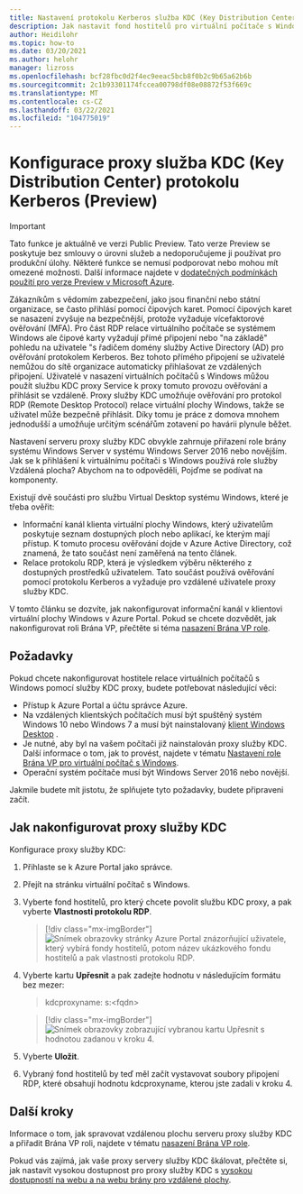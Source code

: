 ```yaml
---
title: Nastavení protokolu Kerberos služba KDC (Key Distribution Center) virtuální plocha Windows proxy serveru – Azure
description: Jak nastavit fond hostitelů pro virtuální počítače s Windows tak, aby používal proxy služba KDC (Key Distribution Center) protokolu Kerberos.
author: Heidilohr
ms.topic: how-to
ms.date: 03/20/2021
ms.author: helohr
manager: lizross
ms.openlocfilehash: bcf28fbc0d2f4ec9eeac5bcb8f0b2c9b65a62b6b
ms.sourcegitcommit: 2c1b93301174fccea00798df08e08872f53f669c
ms.translationtype: MT
ms.contentlocale: cs-CZ
ms.lasthandoff: 03/22/2021
ms.locfileid: "104775019"
---
```

# <a name="configure-a-kerberos-key-distribution-center-proxy-preview"></a>Konfigurace proxy služba KDC (Key Distribution Center) protokolu Kerberos (Preview)

> [!IMPORTANT]
> Tato funkce je aktuálně ve verzi Public Preview.
> Tato verze Preview se poskytuje bez smlouvy o úrovni služeb a nedoporučujeme ji používat pro produkční úlohy. Některé funkce se nemusí podporovat nebo mohou mít omezené možnosti.
> Další informace najdete v [dodatečných podmínkách použití pro verze Preview v Microsoft Azure](https://azure.microsoft.com/support/legal/preview-supplemental-terms/).

Zákazníkům s vědomím zabezpečení, jako jsou finanční nebo státní organizace, se často přihlásí pomocí čipových karet. Pomocí čipových karet se nasazení zvyšuje na bezpečnější, protože vyžaduje vícefaktorové ověřování (MFA). Pro část RDP relace virtuálního počítače se systémem Windows ale čipové karty vyžadují přímé připojení nebo "na základě" pohledu na uživatele "s řadičem domény služby Active Directory (AD) pro ověřování protokolem Kerberos. Bez tohoto přímého připojení se uživatelé nemůžou do sítě organizace automaticky přihlašovat ze vzdálených připojení. Uživatelé v nasazení virtuálních počítačů s Windows můžou použít službu KDC proxy Service k proxy tomuto provozu ověřování a přihlásit se vzdáleně. Proxy služby KDC umožňuje ověřování pro protokol RDP (Remote Desktop Protocol) relace virtuální plochy Windows, takže se uživatel může bezpečně přihlásit. Díky tomu je práce z domova mnohem jednodušší a umožňuje určitým scénářům zotavení po havárii plynule běžet.

Nastavení serveru proxy služby KDC obvykle zahrnuje přiřazení role brány systému Windows Server v systému Windows Server 2016 nebo novějším. Jak se k přihlášení k virtuálnímu počítači s Windows používá role služby Vzdálená plocha? Abychom na to odpověděli, Pojďme se podívat na komponenty.

Existují dvě součásti pro službu Virtual Desktop systému Windows, které je třeba ověřit:

- Informační kanál klienta virtuální plochy Windows, který uživatelům poskytuje seznam dostupných ploch nebo aplikací, ke kterým mají přístup. K tomuto procesu ověřování dojde v Azure Active Directory, což znamená, že tato součást není zaměřená na tento článek.
- Relace protokolu RDP, která je výsledkem výběru některého z dostupných prostředků uživatelem. Tato součást používá ověřování pomocí protokolu Kerberos a vyžaduje pro vzdálené uživatele proxy služby KDC.

V tomto článku se dozvíte, jak nakonfigurovat informační kanál v klientovi virtuální plochy Windows v Azure Portal. Pokud se chcete dozvědět, jak nakonfigurovat roli Brána VP, přečtěte si téma [nasazení Brána VP role](/windows-server/remote/rd-gateway-role).

## <a name="requirements"></a>Požadavky

Pokud chcete nakonfigurovat hostitele relace virtuálních počítačů s Windows pomocí služby KDC proxy, budete potřebovat následující věci:

- Přístup k Azure Portal a účtu správce Azure.
- Na vzdálených klientských počítačích musí být spuštěný systém Windows 10 nebo Windows 7 a musí být nainstalovaný [klient Windows Desktop](/windows-server/remote/remote-desktop-services/clients/windowsdesktop) .
- Je nutné, aby byl na vašem počítači již nainstalován proxy služby KDC. Další informace o tom, jak to provést, najdete v tématu [Nastavení role Brána VP pro virtuální počítač s Windows](rd-gateway-role.md).
- Operační systém počítače musí být Windows Server 2016 nebo novější.

Jakmile budete mít jistotu, že splňujete tyto požadavky, budete připraveni začít.

## <a name="how-to-configure-the-kdc-proxy"></a>Jak nakonfigurovat proxy služby KDC

Konfigurace proxy služby KDC:

1. Přihlaste se k Azure Portal jako správce.

2. Přejít na stránku virtuální počítač s Windows.

3. Vyberte fond hostitelů, pro který chcete povolit službu KDC proxy, a pak vyberte **Vlastnosti protokolu RDP**.

    > [!div class="mx-imgBorder"]
    > ![Snímek obrazovky stránky Azure Portal znázorňující uživatele, který vybírá fondy hostitelů, potom název ukázkového fondu hostitelů a pak vlastnosti protokolu RDP.](media/rdp-properties.png)

4. Vyberte kartu **Upřesnit** a pak zadejte hodnotu v následujícím formátu bez mezer:

    
    > kdcproxyname: s:\<fqdn\>
    

    > [!div class="mx-imgBorder"]
    > ![Snímek obrazovky zobrazující vybranou kartu Upřesnit s hodnotou zadanou v kroku 4.](media/advanced-tab-selected.png)

5. Vyberte **Uložit**.

6. Vybraný fond hostitelů by teď měl začít vystavovat soubory připojení RDP, které obsahují hodnotu kdcproxyname, kterou jste zadali v kroku 4.

## <a name="next-steps"></a>Další kroky

Informace o tom, jak spravovat vzdálenou plochu serveru proxy služby KDC a přiřadit Brána VP roli, najdete v tématu [nasazení Brána VP role](/windows-server/remote/rd-gateway-role).

Pokud vás zajímá, jak vaše proxy servery služby KDC škálovat, přečtěte si, jak nastavit vysokou dostupnost pro proxy služby KDC s [vysokou dostupností na webu a na webu brány pro vzdálené plochy](/windows-server/remote/remote-desktop-services/rds-rdweb-gateway-ha).
